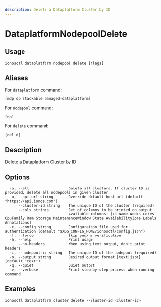```yaml
---
description: Delete a Dataplatform Cluster by ID
---
```


# DataplatformNodepoolDelete

## Usage

```text
ionosctl dataplatform nodepool delete [flags]
```

## Aliases

For `dataplatform` command:

```text
[mdp dp stackable managed-dataplatform]
```

For `nodepool` command:

```text
[np]
```

For `delete` command:

```text
[del d]
```

## Description

Delete a Dataplatform Cluster by ID

## Options

```text
  -a, --all                  Delete all clusters. If cluster ID is provided, delete all nodepools in given cluster
  -u, --api-url string       Override default host url (default "https://api.ionos.com")
      --cluster-id string    The unique ID of the cluster (required)
      --cols strings         Set of columns to be printed on output 
                             Available columns: [Id Name Nodes Cores CpuFamily Ram Storage MaintenanceWindow State AvailabilityZone Labels Annotations]
  -c, --config string        Configuration file used for authentication (default "$XDG_CONFIG_HOME/ionosctl/config.json")
  -f, --force                Skip yes/no verification
  -h, --help                 Print usage
      --no-headers           When using text output, don't print headers
  -i, --nodepool-id string   The unique ID of the nodepool (required)
  -o, --output string        Desired output format [text|json] (default "text")
  -q, --quiet                Quiet output
  -v, --verbose              Print step-by-step process when running command
```

## Examples

```text
ionosctl dataplatform cluster delete --cluster-id <cluster-id>
```

